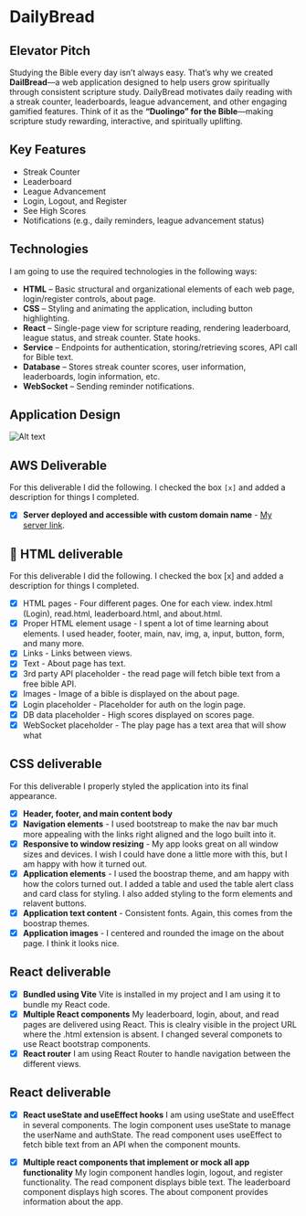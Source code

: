 # DailyBread

## Elevator Pitch  
Studying the Bible every day isn’t always easy. That’s why we created **DailBread**—a web application designed to help users grow spiritually through consistent scripture study. DailyBread motivates daily reading with a streak counter, leaderboards, league advancement, and other engaging gamified features. Think of it as the **“Duolingo” for the Bible**—making scripture study rewarding, interactive, and spiritually uplifting.  

## Key Features  
- Streak Counter  
- Leaderboard  
- League Advancement  
- Login, Logout, and Register  
- See High Scores  
- Notifications (e.g., daily reminders, league advancement status)  

## Technologies  
I am going to use the required technologies in the following ways:  

- **HTML** – Basic structural and organizational elements of each web page, login/register controls, about page.  
- **CSS** – Styling and animating the application, including button highlighting.  
- **React** – Single-page view for scripture reading, rendering leaderboard, league status, and streak counter. State hooks.  
- **Service** – Endpoints for authentication, storing/retrieving scores, API call for Bible text.  
- **Database** – Stores streak counter scores, user information, leaderboards, login information, etc.  
- **WebSocket** – Sending reminder notifications.  

## Application Design  

![Alt text](IMG_7154.jpg)

## AWS Deliverable
For this deliverable I did the following. I checked the box `[x]` and added a description for things I completed.
  - [x] **Server deployed and accessible with custom domain name** - [My server link](https://dailybread.click).

## 🚀 HTML deliverable
For this deliverable I did the following. I checked the box [x] and added a description for things I completed.

  - [x] HTML pages - Four different pages. One for each view. index.html (Login), read.html, leaderboard.html, and about.html.
  - [x] Proper HTML element usage - I spent a lot of time learning about elements. I used header, footer, main, nav, img, a, input, button, form, and many more.
  - [x] Links - Links between views.
  - [x] Text - About page has text.
  - [x] 3rd party API placeholder - the read page will fetch bible text from a free bible API.
  - [x] Images - Image of a bible is displayed on the about page.
  - [x] Login placeholder - Placeholder for auth on the login page.
  - [x] DB data placeholder - High scores displayed on scores page.
  - [x] WebSocket placeholder - The play page has a text area that will show what 

## CSS deliverable

For this deliverable I properly styled the application into its final appearance.

- [x] **Header, footer, and main content body**
- [x] **Navigation elements** - I used bootstreap to make the nav bar much more appealing with the links right aligned and the logo built into it. 
- [x] **Responsive to window resizing** - My app looks great on all window sizes and devices. I wish I could have done a little more with this, but I am happy with how it turned out.
- [x] **Application elements** - I used the boostrap theme, and am happy with how the colors turned out. I added a table and used the table alert class and card class for styling. I also added styling to the form elements and relavent buttons. 
- [x] **Application text content** - Consistent fonts. Again, this comes from the boostrap themes. 
- [x] **Application images** - I centered and rounded the image on the about page. I think it looks nice. 

## React deliverable
- [x] **Bundled using Vite** Vite is installed in my project and I am using it to bundle my React code.
- [x] **Multiple React components** My leaderboard, login, about, and read pages are delivered using React. This is clealry visible in the project URL where the .html extension is absent. I changed several componets to use React bootstrap components.
- [x] **React router** I am using React Router to handle navigation between the different views.

## React deliverable
- [x] **React useState and useEffect hooks** I am using useState and useEffect in several components. The login component uses useState to manage the userName and authState. The read component uses useEffect to fetch bible text from an API when the component mounts.
- [x] **Multiple react components that implement or mock all app functionality** My login component handles login, logout, and register functionality. The read component displays bible text. The leaderboard component displays high scores. The about component provides information about the app.







